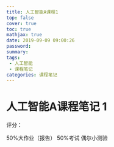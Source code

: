 ```yaml
---
title: 人工智能A课程1
top: false
cover: true
toc: true
mathjax: true
date: 2019-09-09 09:00:26
password:
summary:
tags:
 - 人工智能
 - 课程笔记
categories: 课程笔记
---
```


# 人工智能A课程笔记 1

评分：

50%大作业（报告） 50%考试 偶尔小测验


